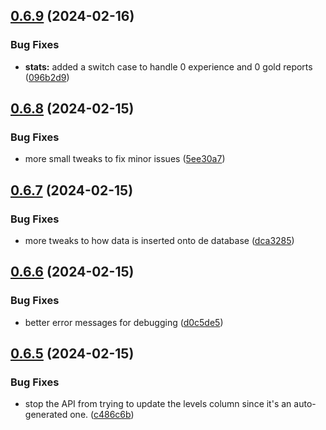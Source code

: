 ## [0.6.9](https://github.com/Torwent/wasp-api/compare/v0.6.8...v0.6.9) (2024-02-16)


### Bug Fixes

* **stats:** added a switch case to handle 0 experience and 0 gold reports ([096b2d9](https://github.com/Torwent/wasp-api/commit/096b2d96736f5ff2f8a2619b0b800eab3ee9e7cb))



## [0.6.8](https://github.com/Torwent/wasp-api/compare/v0.6.7...v0.6.8) (2024-02-15)


### Bug Fixes

* more small tweaks to fix minor issues ([5ee30a7](https://github.com/Torwent/wasp-api/commit/5ee30a789e624d46e105e62786d9287ea60b8891))



## [0.6.7](https://github.com/Torwent/wasp-api/compare/v0.6.6...v0.6.7) (2024-02-15)


### Bug Fixes

* more tweaks to how data is inserted onto de database ([dca3285](https://github.com/Torwent/wasp-api/commit/dca3285efcaff2f1a45498880d711e2814a0ba54))



## [0.6.6](https://github.com/Torwent/wasp-api/compare/v0.6.5...v0.6.6) (2024-02-15)


### Bug Fixes

* better error messages for debugging ([d0c5de5](https://github.com/Torwent/wasp-api/commit/d0c5de5d20eb939260d65f2e43c16ead7c023853))



## [0.6.5](https://github.com/Torwent/wasp-api/compare/v0.6.4...v0.6.5) (2024-02-15)


### Bug Fixes

* stop the API from trying to update the levels column since it's an auto-generated one. ([c486c6b](https://github.com/Torwent/wasp-api/commit/c486c6bd55dfde1e5c506f9370665be9cf2fc27a))



